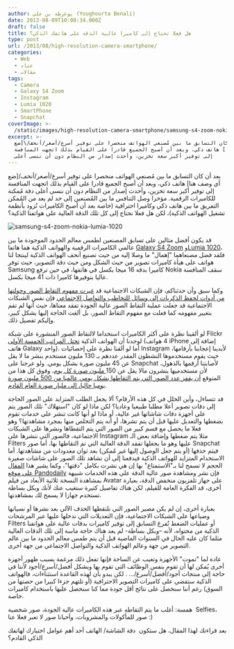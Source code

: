 ```yaml
---
author: يوغرطة بن علي (Youghourta Benali)
date: 2013-08-09T10:08:34.000Z
draft: false
title: هل فعلا تحتاج إلى كاميرا عالية الدقة على هاتفك الذكي؟
type: post
url: /2013/08/high-resolution-camera-smartphone/
categories:
  - Web
  - عتاد
  - مقالات
tags:
  - Camera
  - Galaxy S4 Zoom
  - Instagram
  - Lumia 1020
  - SmartPhone
  - Snapchat
coverImage: >-
  /static/images/high-resolution-camera-smartphone/samsung-s4-zoom-nokia-lumia-1020.jpg
excerpt: >-
  بعد أن كان التسابق ما بين مُصنعي الهواتف منحصرا على توفير أسرع/أصغر/أنحف/\[ضع
  أي وصف هنا] هاتف ذكي، وبعد أن أصبح الجميع قادرا على القيام بذلك اتجهت المنافسة
  إلى توفير أكبر سعة تخزين، وأحدث إصدار من النظام دون أن ننسى أعلى
---
```

بعد أن كان التسابق ما بين مُصنعي الهواتف منحصرا على توفير أسرع/أصغر/أنحف/\[ضع أي وصف هنا] هاتف ذكي، وبعد أن أصبح الجميع قادرا على القيام بذلك اتجهت المنافسة إلى توفير أكبر سعة تخزين، وأحدث إصدار من النظام دون أن ننسى أعلى دقة مُمكنة للكاميرات الرقمية. مؤخرا وصل التنافس ما بين المُصنعين إلى حد لم يعد من المُمكن التفريق ما بين هاتف ذكي وكاميرا احترافية (خاصة بعد أن أصبح الكاميرات تُزود بأنظمة تشغيل الهواتف الذكية)، لكن هل فعلا نحتاج إلى كل تلك الدقة العالية على هواتفنا الذكية؟

![samsung-s4-zoom-nokia-lumia-1020](/static/images/high-resolution-camera-smartphone/samsung-s4-zoom-nokia-lumia-1020.jpg)

قد يكون أفضل مثالين على تسابق المصنعين لطمس معالم الحدود الموجودة ما بين عالمي الكاميرات الرقمية والهواتف الذكية هما هاتفا [Galaxy S4 Zoom](http://www.samsung.com/global/microsite/galaxycamera/s4zoom/specifications.html) و[Lumia 1020](http://www.nokia.com/global/products/phone/lumia1020/)، فلقد فضل مصنعاهما "إهمال" ما وصلا إليه من حيث تصنيع أنحف الهواتف الذكية لينتجا لنا هواتف على هيأة كاميرات تصوير من حيث الشكل ومن حيث دقة التصوير، حيث توفر Samsung كاميرا بدقة 16 ميجا بكسل في هاتفها، في حين ترفع Nokia سقف المنافسة عاليا بتوفيرها كاميرا ذات 41 ميجا بكسل.

وكما سبق وأن حدثناكم، فإن الشبكات الاجتماعية قد [غيرت مفهوم التقاط الصور وحولتها من أدوات لحفظ الذكريات إلى وسائل للتخاطب والتواصل الاجتماعي](https://www.it-scoop.com/2013/07/photography-new-communication-medium/) فإن نفس الشبكات الاجتماعية قد جعلت عملية التقاط الصور عالية الجودة تفقد معناها، حيث أنها لم تقم بتغيير مفهومه كما فعلت مع مفهوم التقاط الصور، بل ألغت الحاجة إليها بشكل كبير، وإليكم تفصيل ذلك.

لو ألقينا نظرة على أكثر الكاميرات استخداما لالتقاط الصور المنشورة على شبكة Flickr لوجدنا أن الهواتف الذكية [تحتل المراتب الخمسة الأولى](http://www.flickr.com/cameras) (4 هواتف iPhone إضافة إلى هاتف Galaxy واحد). أما لو ألقنا نظرة على إحصائيات Instagram لأبدينا إعجابنا بأرقامها، حيث يقوم مستخدموها النشطون المقدر عددهم بـ 130 مليون مستخدم بنشر ما لا يقل عن 45 مليون صورة بشكل يومي. ولو عرجنا على Snapchat لأصابتنا أرقمها بالذهول، لأن مستخدميها ينشرون مالا يقل عن 150[ مليون صورة كل يوم](http://abcnews.go.com/blogs/technology/2013/04/snapchat-users-upload-150m-photos-a-day-then-app-deletes-all/)، وفوق كل هذا من المتوقع [أن يقفز عدد الصور التي يتم التقاطها بشكل يومي عالميا من 500 مليون صورة يوميا حاليا، إلى مليار صورة العام القادم](http://www.slideshare.net/kleinerperkins/kpcb-internet-trends-2013).

قد تتساءل، وأين الخلل في كل هذه الأرقام؟ ألا يجعل الطلب المتزايد على الصور الحاجة إلى دقات تصوير أعلا مطلبا طبيعيا وعاديا؟ لكن ماذا لو كان "استهلاك" تلك الصور يتم على أجهزة دقات شاشاتها غير عالية، أو ماذا لو أنها كانت تنشر على خدمات تقوم بضغطها والتعديل عليها قبل أن يتم نشرها، أو أنه يتم التخلص منها بمجرد مشاهدتها؟ وهو فعلا ما يحصل مع قسم كبير من الصور التي يتم التقطاها ونشرها على الشبكات الاجتماعية، فالصور التي ننشرها على Instagram مثلا يتم ضغطها وإضافة بعض الـ Filters عليها وهو ما يجعلها تفقد الدقة العالية التي تم التقاطها بها، أما صور Snapchat فيتم حذفها (أو يتم جعل الوصول إليها غير مُمكن) بعد ثوان معدودات من مشاهدتها. أما الاستخدام المتزايد للهواتف الذكية فيدفعنا إلى أن نشاهد تلك الصور على شاشات صغيرة الحجم لا تسمح لنا بـ"الاستمتاع" بها إن هي نشرت بكامل "دقتها"، وكما يشير هذا [المقال على موقع Pandodaily](http://pandodaily.com/2013/07/15/do-we-really-need-all-those-megapixels-to-take-selfies/) فإن نشر ومشاهدة صور عالية الدقة على هذه الخدمات شبيهة بمشاهدة النسخة ثلاثية الأبعاد من فيلم Avatar على جهاز تلفزيون منخفض الدقة، بعبارة أخرى، قد الفكرة العامة للفيلم، لكن هناك تفاصيل كثيرة ستغيب عنك لأنك وبكل بساطة تستخدم جهازا لا يسمح لك بمشاهدتها.

بعبارة أخرى، إن لم يكن مصير الصور التي نلتقطها الحذف الآلي بعد نشرها أو نسيانها وضياعها على الشبكات الاجتماعية، فإن التعديلات التي ندخلها عليها عبر المرشحات Filters أو عمليات الضغط تُفرغ التسابق إلى توفير كاميرات بدقات عالية على هواتفنا الذكية من محتواه، لأنه –وبكل بساطة- لم يعد هناك حاجة ماسة إلى تلك الدقات العالية مثلما كان عليه الحال في السنوات الماضية قبل أن يتم طمس معالم الحدود ما بين عالم التصوير من جهة وعالم الهواتف الذكية والتواصل الاجتماعي من جهة أخرى.

عادة لما "تموت" الأجهزة وتغيب عن الساحة فإنها تفعل ذلك مرغمة بسبب ظهور أجهزة أخرى يُمكن لها أن تقوم بنفس الوظائف التي تقوم بها وبشكل أفضل/أسرع/أجود لأننا في حاجة إلى منتجات أجود/أفضل/أسرع/... . لكن يبدو بأن لهذه القاعدة استثناءات، فالهواتف الذكية ستقضي على كاميرات التصوير الاحترافية (أو تلتهم جزءا كبيرا من حصتها من السوق) رغم أننا سنحصل على نتائج أقل جودة مما كنا سنحصل عليها باستخدام كاميرات خاصة.

همسة: أغلب ما يتم التقاطه عبر هذه الكاميرات عالية الجودة، صور شخصية  Selfies، صور للمأكولات والمشروبات، وأحيانا صور لا تعبر فعلا عنا :)

بعد قراءتك لهذا المقال، هل ستكون  دقة الشاشة/ الهاتف أحد أهم عوامل اختيارك لهاتفك الذكي القادم؟
